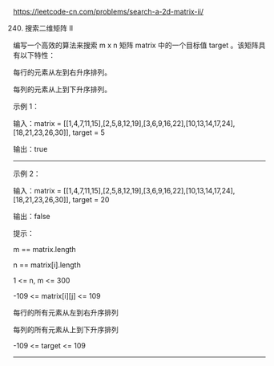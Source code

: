 https://leetcode-cn.com/problems/search-a-2d-matrix-ii/

240. 搜索二维矩阵 II
     
编写一个高效的算法来搜索 m x n 矩阵 matrix 中的一个目标值 target 。该矩阵具有以下特性：

每行的元素从左到右升序排列。

每列的元素从上到下升序排列。


示例 1：

输入：matrix = [[1,4,7,11,15],[2,5,8,12,19],[3,6,9,16,22],[10,13,14,17,24],[18,21,23,26,30]], target = 5

输出：true

***

示例 2：

输入：matrix = [[1,4,7,11,15],[2,5,8,12,19],[3,6,9,16,22],[10,13,14,17,24],[18,21,23,26,30]], target = 20

输出：false


提示：

m == matrix.length

n == matrix[i].length

1 <= n, m <= 300

-109 <= matrix[i][j] <= 109

每行的所有元素从左到右升序排列

每列的所有元素从上到下升序排列

-109 <= target <= 109


***
